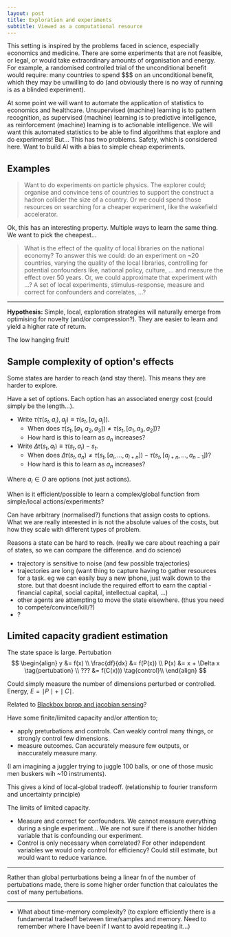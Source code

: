 ```yaml
---
layout: post
title: Exploration and experiments
subtitle: Viewed as a computational resource
---
```


This setting is inspired by the problems faced in science, especially economics and medicine. There are some experiments that are not feasible, or legal, or would take extraordinary amounts of organisation and energy. For example, a randomised controlled trial of the unconditional benefit would require: many countries to spend $$$ on an unconditional benefit, which they may be unwilling to do (and obviously there is no way of running is as a blinded experiment).

At some point we will want to automate the application of statistics to economics and healthcare. Unsupervised (machine) learning is to pattern recognition, as supervised (machine) learning is to predictive intelligence, as reinforcement (machine) learning is to actionable intelligence. We will want this automated statistics to be able to find algorithms that explore and do experiments! But... This has two problems. Safety, which is considered here. Want to build AI with a bias to simple cheap experiments.

<!-- 
exploration complexity. 
a computational resource!
find a simple anaylsable model of exploration
 -->


<!-- 
there are multiple ways to learn the same thing.
we should prefer the 'cheapest'.
 -->


<!-- 
an exploration curriculum?
start with the easy things.
minimise uncertainty using the least resources.
-->

## Examples

> Want to do experiments on particle physics. The explorer could; organise and convince tens of countries to support the construct a hadron collider the size of a country. Or we could spend those resources on searching for a cheaper experiment, like the wakefield accelerator.

Ok, this has an interesting property. Multiple ways to learn the same thing. We want to pick the cheapest...

> What is the effect of the quality of local libraries on the national economy? To answer this we could: do an experiment on ~20 countries, varying the quality of the local libraries, controlling for potential confounders like, national policy, culture, ... and measure the effect over 50 years. Or, we could approximate that experiment with ...? A set of local experiments, stimulus-response, measure and correct for confounders and correlates, ...?



***

__Hypothesis:__ Simple, local, exploration strategies will naturally emerge from optimising for novelty (and/or compression?). They are easier to learn and yield a higher rate of return.

The low hanging fruit!

## Sample complexity of option's effects

Some states are harder to reach (and stay there). This means they are harder to explore.

Have a set of options. Each option has an associated energy cost (could simply be the length...).


- Write $\tau(\tau(s_t, a_i), a_j) \equiv \tau(s_t, [a_i, a_j])$.
  - When does $\tau(s_t, [a_1, a_2, a_3]) \neq \tau(s_t, [a_1, a_3, a_2])$?
  - How hard is this to learn as $a_n$ increases?
- Write $\Delta \tau(s_t, a_i) \equiv \tau(s_t, a_i)- s_t$.
  - When does $\Delta \tau(s_t, a_n) \neq \tau(s_t, [a_i, \dots, a_{i+n}]) - \tau(s_t, [a_{j+n}, \dots, a_{n-1}])$?
  - How hard is this to learn as $a_n$ increases?

Where $a_i\in O$ are options (not just actions).

When is it efficient/possible to learn a complex/global function from simple/local actions/experiments?

Can have arbitrary (normalised?) functions that assign costs to options. What we are really interested in is not the absolute values of the costs, but how they scale with different types of problem.

Reasons a state can be hard to reach. (really we care about reaching a pair of states, so we can compare the difference. and do science)

- trajectory is sensitive to noise (and few possible trajectories)
- trajectories are long (want thing to capture having to gather resources for a task. eg we can easily buy a new iphone, just walk down to the store. but that doesnt include the required effort to earn the captial - financial capital, social capital, intellectual capital, ...)
- other agents are attempting to move the state elsewhere. (thus you need to compete/convince/kill/?)
- ?

## Limited capacity gradient estimation

The state space is large.
Pertubation
$$
\begin{align}
y &= f(x) \\
\frac{df}{dx} &= f(P(x)) \\
P(x) &= x + \Delta x \tag{pertubation} \\
??? &= f(C(x))) \tag{control}\\
\end{align}
$$

Could simply measure the number of dimensions perturbed or controlled. Energy, $E=\mid P \mid + \mid C \mid$.

Related to [Blackbox bprop and jacobian sensing](https://papers.nips.cc/paper/7230-on-blackbox-backpropagation-and-jacobian-sensing.pdf)?


Have some finite/limited capacity and/or attention to;
- apply preturbations and controls. Can weakly control many things, or strongly control few dimensions.
- measure outcomes. Can accurately measure few outputs, or inaccurately measure many.

(I am imagining a juggler trying to juggle 100 balls, or one of those music men buskers wih ~10 instruments).

This gives a kind of local-global tradeoff. (relationship to fourier transform and uncertainty principle)

The limits of limited capacity.

- Measure and correct for confounders. We cannot measure everything during a single experiment... We are not sure if there is another hidden variable that is confounding our experiment.
- Control is only necessary when correlated? For other independent variables we would only control for efficiency? Could still estimate, but would want to reduce variance.

***

Rather than global perturbations being a linear fn of the number of pertubations made, there is some higher order function that calculates the cost of many pertubations.

***

- What about time-memory complexity? (to explore efficiently there is a fundamental tradeoff between time/samples and memory. Need to remember where I have been if I want to avoid repeating it...)
